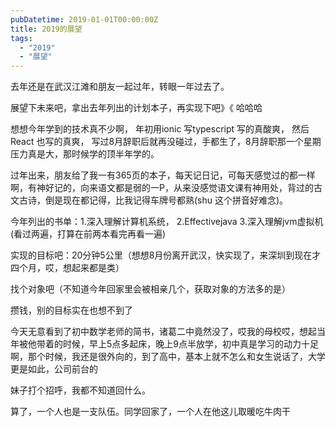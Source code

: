 ```yaml
---
pubDatetime: 2019-01-01T00:00:00Z
title: 2019的展望
tags:
  - "2019"
  - "展望"
---
```


去年还是在武汉江滩和朋友一起过年，转眼一年过去了。

展望下未来吧，拿出去年列出的计划本子，再实现下吧》《 哈哈哈

想想今年学到的技术真不少啊， 年初用ionic 写typescript  写的真酸爽， 然后 React 也写的真爽， 写过8月辞职后就再没碰过，手都生了，8月辞职那一个星期压力真是大，那时候学的顶半年学的。

过年出来，朋友给了我一有365页的本子，每天记日记，可每天感觉过的都一样啊，有神好记的，向来语文都是弱的一P，从来没感觉语文课有神用处，背过的古文古诗，倒是现在都记得，比我记得车牌号都熟(shu  这个拼音好难念)。

今年列出的书单：1.深入理解计算机系统， 2.Effectivejava  3.深入理解jvm虚拟机(看过两遍，打算在前两本看完再看一遍)

实现的目标吧：20分钟5公里（想想8月份离开武汉，快实现了，来深圳到现在才四个月，哎，想起来都是类）

找个对象吧（不知道今年回家里会被相亲几个，获取对象的方法多的是）

攒钱，别的目标实在也想不到了



今天无意看到了初中数学老师的简书，诸葛二中竟然没了，哎我的母校哎，想起当年被他带着的时候，早上5点多起床，晚上9点半放学，初中真是学习的动力十足啊，那个时候，我还是很外向的，到了高中，基本上就不怎么和女生说话了，大学更是如此，公司前台的

妹子打个招呼，我都不知道回什么。





算了，一个人也是一支队伍。同学回家了，一个人在他这儿取暖吃牛肉干

 